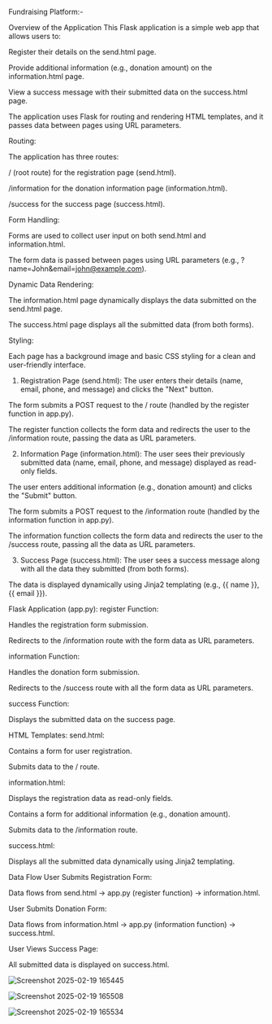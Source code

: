 Fundraising Platform:-

Overview of the Application
This Flask application is a simple web app that allows users to:

Register their details on the send.html page.

Provide additional information (e.g., donation amount) on the information.html page.

View a success message with their submitted data on the success.html page.

The application uses Flask for routing and rendering HTML templates, and it passes data between pages using URL parameters.



Routing:

The application has three routes:

/ (root route) for the registration page (send.html).

/information for the donation information page (information.html).

/success for the success page (success.html).

Form Handling:

Forms are used to collect user input on both send.html and information.html.

The form data is passed between pages using URL parameters (e.g., ?name=John&email=john@example.com).

Dynamic Data Rendering:

The information.html page dynamically displays the data submitted on the send.html page.

The success.html page displays all the submitted data (from both forms).

Styling:

Each page has a background image and basic CSS styling for a clean and user-friendly interface.


1. Registration Page (send.html):
The user enters their details (name, email, phone, and message) and clicks the "Next" button.

The form submits a POST request to the / route (handled by the register function in app.py).

The register function collects the form data and redirects the user to the /information route, passing the data as URL parameters.

2. Information Page (information.html):
The user sees their previously submitted data (name, email, phone, and message) displayed as read-only fields.

The user enters additional information (e.g., donation amount) and clicks the "Submit" button.

The form submits a POST request to the /information route (handled by the information function in app.py).

The information function collects the form data and redirects the user to the /success route, passing all the data as URL parameters.

3. Success Page (success.html):
The user sees a success message along with all the data they submitted (from both forms).

The data is displayed dynamically using Jinja2 templating (e.g., {{ name }}, {{ email }}).


Flask Application (app.py):
register Function:

Handles the registration form submission.

Redirects to the /information route with the form data as URL parameters.

information Function:

Handles the donation form submission.

Redirects to the /success route with all the form data as URL parameters.

success Function:

Displays the submitted data on the success page.

HTML Templates:
send.html:

Contains a form for user registration.

Submits data to the / route.

information.html:

Displays the registration data as read-only fields.

Contains a form for additional information (e.g., donation amount).

Submits data to the /information route.

success.html:

Displays all the submitted data dynamically using Jinja2 templating.

Data Flow
User Submits Registration Form:

Data flows from send.html → app.py (register function) → information.html.

User Submits Donation Form:

Data flows from information.html → app.py (information function) → success.html.

User Views Success Page:

All submitted data is displayed on success.html.



![Screenshot 2025-02-19 165445](https://github.com/user-attachments/assets/5fa10057-e258-4d96-848f-06a7593c97c7)



![Screenshot 2025-02-19 165508](https://github.com/user-attachments/assets/52a19e74-86f2-4242-b465-d1d340736c03)



![Screenshot 2025-02-19 165534](https://github.com/user-attachments/assets/558d63e4-fd1a-409c-a26c-a884c254ff42)

